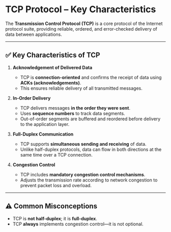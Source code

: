 <!-- File: computing_technology/networking/tcp_characteristics.md -->

# TCP Protocol – Key Characteristics

The **Transmission Control Protocol (TCP)** is a core protocol of the Internet protocol suite, providing reliable, ordered, and error-checked delivery of data between applications.

---

## ✅ Key Characteristics of TCP

1. **Acknowledgement of Delivered Data**  
   * TCP is **connection-oriented** and confirms the receipt of data using **ACKs (acknowledgements)**.  
   * This ensures reliable delivery of all transmitted messages.

2. **In-Order Delivery**  
   * TCP delivers messages **in the order they were sent**.  
   * Uses **sequence numbers** to track data segments.  
   * Out-of-order segments are buffered and reordered before delivery to the application layer.

3. **Full-Duplex Communication**  
   * TCP supports **simultaneous sending and receiving** of data.  
   * Unlike half-duplex protocols, data can flow in both directions at the same time over a TCP connection.

4. **Congestion Control**  
   * TCP includes **mandatory congestion control mechanisms**.  
   * Adjusts the transmission rate according to network congestion to prevent packet loss and overload.

---

## ⚠️ Common Misconceptions

* TCP is **not half-duplex**; it is **full-duplex**.  
* TCP **always** implements congestion control—it is not optional.  
